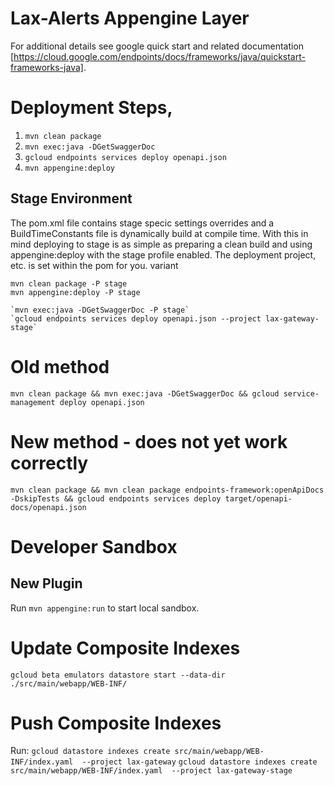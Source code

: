 Lax-Alerts Appengine Layer
=============================================
For additional details see google quick start and related documentation [https://cloud.google.com/endpoints/docs/frameworks/java/quickstart-frameworks-java].

# Deployment Steps,

1. `mvn clean package`
2. `mvn exec:java -DGetSwaggerDoc`
3. `gcloud endpoints services deploy openapi.json`
4. `mvn appengine:deploy`

## Stage Environment
The pom.xml file contains stage specic settings overrides and a BuildTimeConstants file is dynamically build at compile time. With this in mind deploying to stage is as simple as preparing a clean build and using appengine:deploy with the stage profile enabled.  The deployment project, etc. is set within the pom for you.
variant
```
mvn clean package -P stage
mvn appengine:deploy -P stage

`mvn exec:java -DGetSwaggerDoc -P stage`
`gcloud endpoints services deploy openapi.json --project lax-gateway-stage`

```


# Old method
`mvn clean package && mvn exec:java -DGetSwaggerDoc && gcloud service-management deploy openapi.json`

# New method - does not yet work correctly
`mvn clean package && mvn clean package endpoints-framework:openApiDocs -DskipTests && gcloud endpoints services deploy target/openapi-docs/openapi.json`

# Developer Sandbox

## New Plugin
Run `mvn appengine:run` to start local sandbox.


# Update Composite Indexes
`gcloud beta emulators datastore start --data-dir ./src/main/webapp/WEB-INF/`

# Push Composite Indexes
Run:
`gcloud datastore indexes create src/main/webapp/WEB-INF/index.yaml  --project lax-gateway`
`gcloud datastore indexes create src/main/webapp/WEB-INF/index.yaml  --project lax-gateway-stage`

